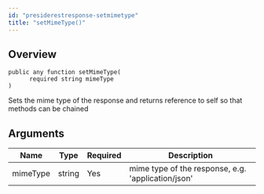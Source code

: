 ```yaml
---
id: "presiderestresponse-setmimetype"
title: "setMimeType()"
---
```



## Overview




```luceescript
public any function setMimeType(
      required string mimeType
)
```

Sets the mime type of the response and returns
reference to self so that methods can be chained

## Arguments


<div class="table-responsive"><table class="table"><thead><tr><th>Name</th><th>Type</th><th>Required</th><th>Description</th></tr></thead><tbody><tr><td>mimeType</td><td>string</td><td>Yes</td><td>mime type of the response, e.g. 'application/json'</td></tr></tbody></table></div>